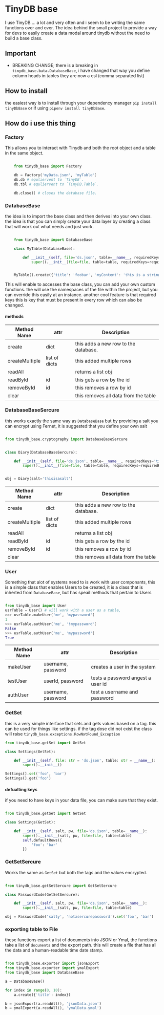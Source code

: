 # TinyDB base

I use TinyDB ... a lot and very often and i seem to be writing the same functions over and over. The idea behind the small project to provide a way for devs to easily create a data modal around tinydb without the need to build a base class.

## Important

+ BREAKING CHANGE; there is a breaking in `tinydb_base.bata.DatabaseBase`, i have changed that way you define column heads in tables they are now a csl (comma separated list)

## How to install

the easiest way is to install through your dependency manager `pip install tinyDbBase` or if using `pipenv install tinyDbBase`.

## How do i use this thing

### Factory

This allows you to interact with Tinydb and both the root object and a table in the same object.

```python 3

    from tinydb_base import Factory

    db = Factory('myData.json', 'myTable')
    db.db # equliervent to `TinyDB`.
    db.tbl # equliervent to `TinyDB.Table`.

    db.close() # closes the database file.

 ```

### DatabaseBase

the idea is to import the base class and then derives into your own class. the idea is that you can simply create your data layer by creating a class that will work out what needs and just work.

``` python 3

    from tinydb_base import DatabaseBase

    class MyTable(DatabaseBase):

        def __init__(self, file='ds.json', table=__name__, requiredKeys='title,myContent'):
            super().__init__(file=file, table=table, requiredKeys=requiredKeys)


    MyTable().create({'title': 'foobar', 'myContent': 'this is a string'})

```

This will enable to accesses the base class, you can add your own custom functions. the will use the namespaces of the file within the project, but you can override this easily at an instance. another cool feature is that required keys this is key that must be present in every row which can also be changed.

#### methods

|Method Name| attr | Description |
|---|---|---|
|create| dict | this adds a new row to the database.
|createMultiple| list of dicts | this added multiple rows|
|readAll|| returns a list obj|
|readById|id| this gets a row by the id |
|removeById|id|this removes a row by id |
|clear||this removes all data from the table|

### DatabaseBaseSercure

this works exactly the same way as `DatabaseBase` but by providing a salt you can encrypt using Fernet, it is suggested that you define your own salt

``` python 3

from tinydb_base.cryptography import DatabaseBaseSercure


class Diary(DatabaseBaseSercure):

    def __init__(self, file='ds.json', table=__name__, requiredKeys='title,content', salt='salt'):
        super().__init__(file=file, table=table, requiredKeys=requiredKeys, salt=salt)


obj = Diary(salt='thisisasalt')
```

|Method Name| attr | Description |
|---|---|---|
|create| dict | this adds a new row to the database.
|createMultiple| list of dicts | this added multiple rows|
|readAll|| returns a list obj|
|readById|id| this gets a row by the id |
|removeById|id|this removes a row by id |
|clear||this removes all data from the table|

### User
Something that alot of systems need to is work with user componants, this is a
simple class that enables Users to be created, it is a class that is inherted
from `DatabaseBase`, but has speail methods that pertain to Users

``` Python 3

from tinydb_base import User
usrTable = User() # will work with a user as a table,
>>> usrTable.makeUser('me', 'mypassword')
1
>>> usrTable.authUser('me', '!mypassword')
False
>>> usrTable.authUser('me', 'mypassword')
True

```

|Method Name| attr | Description |
|---|---|---|
|makeUser| username, password | creates a user in the system|
|testUser| userId, password | tests a password angest a user id|
|authUser| username, password| test a username and password|


### GetSet

this is a very simple interface that sets and gets values based on a tag. this can be used for things like settings. if the tag dose did not exist the class will raise `tinydb_base.exceptions.RowNotFound_Exception`

```python 3
from tinydb_base.getSet import GetSet

class Settings(GetSet):

    def __init__(self, file: str = 'ds.json', table: str = __name__):
        super().__init__()

Settings().set('foo', 'bar')
Settings().get('foo')
```

#### defualting keys

if you need to have keys in your data file, you can make sure that they exist.

``` python 3

from tinydb_base.getSet import GetSet

class Settings(GetSet):

    def __init__(self, salt, pw, file='ds.json', table=__name__):
        super().__init__(salt, pw, file=file, table=table)
        self.defaultRows({
            'foo': 'bar'
        })

```

### GetSetSercure

Works the same as `GetSet` but both the tags and the values encrypted.

```python 3

from tinydb_base.getSetSercure import GetSetSercure

class PasswordCode(GetSetSercure):

    def __init__(self, salt, pw, file='ds.json', table=__name__):
        super().__init__(salt, pw, file=file, table=table)

obj = PasswordCode('salty', 'notasercurepassword').set('foo', 'bar')

```

### exporting table to File

these functions export a list of documents into JSON or Ymal, the functions take a list of `documents` and the export path. this will create a file that has all the data and a human-readable time date stamp.

``` python 3

from tinydb_base.exporter import jsonExport
from tinydb_base.exporter import ymalExport
from tinydb_base import DatabaseBase

a = DatabaseBase()

for index in range(0, 10):
    a.create({'title': index})

b = jsonExport(a.readAll(), 'jsonData.json')
b = ymalExport(a.readAll(), 'ymalData.ymal')


```
